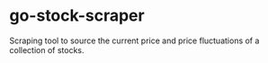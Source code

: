# go-stock-scraper
Scraping tool to source the current price and price fluctuations of a collection of stocks.
